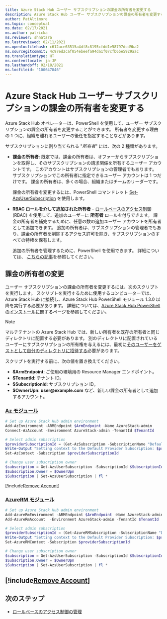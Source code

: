 ```yaml
---
title: Azure Stack Hub ユーザー サブスクリプションの課金の所有者を変更する
description: Azure Stack Hub ユーザー サブスクリプションの課金の所有者を変更する方法について学習します。
author: PatAltimore
ms.topic: conceptual
ms.date: 02/17/2021
ms.author: patricka
ms.reviewer: shnatara
ms.lastreviewed: 02/11/2021
ms.openlocfilehash: c612ace63515a4df8c8195cfdd1e58797dcd9ba2
ms.sourcegitcommit: 4c97ed2caf054ebeefa94da1f07cfb6be5929aac
ms.translationtype: HT
ms.contentlocale: ja-JP
ms.lasthandoff: 02/18/2021
ms.locfileid: "100647846"
---
```

# <a name="change-the-billing-owner-for-an-azure-stack-hub-user-subscription"></a>Azure Stack Hub ユーザー サブスクリプションの課金の所有者を変更する

Azure Stack Hub オペレーターは、PowerShell を使用して、ユーザー サブスクリプションの課金の所有者を変更することができます。 所有者を変更する理由の 1 つに、組織を離れるユーザーの後任を指定することなどがあります。

サブスクリプションに割り当てられる "*所有者*" には、次の 2 種類があります。

- **課金の所有者**: 既定では、課金の所有者は、オファーからサブスクリプションを取得し、そのサブスクリプションの請求関係を所有するユーザー アカウントです。 このアカウントはサブスクリプションの管理者でもあります。 サブスクリプションでこの所有者に指定できるユーザー アカウントは 1 つだけです。 課金の所有者は、多くの場合、組織またはチームのリーダーです。

  課金の所有者を変更するには、PowerShell コマンドレット [Set-AzsUserSubscription](/powershell/module/azs.subscriptions.admin/set-azsusersubscription) を使用します。  

- **RBAC ロールを介して追加された所有者** - [ロールベースのアクセス制御](azure-stack-manage-permissions.md) (RBAC) を使用して、追加のユーザーに **所有者** ロールを付与できます。 課金の所有者を補完するために、任意の数の追加ユーザー アカウントを所有者として追加できます。 追加の所有者は、サブスクリプションの管理者でもあり、課金の所有者を削除するアクセス許可を除き、サブスクリプションのすべての特権を保有します。

  追加の所有者を管理するために、PowerShell を使用できます。 詳細については、 [こちらの記事](/azure/role-based-access-control/role-assignments-powershell)を参照してください。

## <a name="change-the-billing-owner"></a>課金の所有者の変更

ユーザー サブスクリプションの課金の所有者を変更するには、次のスクリプトを実行します。 スクリプトを実行するために使用するコンピューターでは、Azure Stack Hub に接続し、Azure Stack Hub PowerShell モジュール 1.3.0 以降を実行する必要があります。 詳細については、[Azure Stack Hub PowerShell のインストール](powershell-install-az-module.md)に関するページを参照してください。

>[!NOTE]
>マルチテナントの Azure Stack Hub では、新しい所有者を既存の所有者と同じディレクトリに配置する必要があります。 別のディレクトリに配置されているユーザーにサブスクリプションの所有権を与えるには、最初に[そのユーザーをゲストとして自分のディレクトリに招待する](/azure/active-directory/b2b/add-users-administrator)必要があります。

スクリプトを実行する前に、次の値を置き換えてください。

- **$ArmEndpoint**: ご使用の環境用の Resource Manager エンドポイント。
- **$TenantId**: テナント ID。
- **$SubscriptionId**: サブスクリプション ID。
- **$OwnerUpn**: **user\@example.com** など、新しい課金の所有者として追加するアカウント。

### <a name="az-modules"></a>[Az モジュール](#tab/az)

```powershell
# Set up Azure Stack Hub admin environment
Add-AzEnvironment -ARMEndpoint $ArmEndpoint -Name AzureStack-admin
Connect-AzAccount -Environment AzureStack-admin -TenantId $TenantId

# Select admin subscription
$providerSubscriptionId = (Get-AzSubscription -SubscriptionName "Default Provider Subscription").Id
Write-Output "Setting context to the Default Provider Subscription: $providerSubscriptionId"
Set-AzContext -Subscription $providerSubscriptionId

# Change user subscription owner
$subscription = Get-AzsUserSubscription -SubscriptionId $SubscriptionId
$Subscription.Owner = $OwnerUpn
$Subscription | Set-AzsUserSubscription | fl *
```

[!include[Remove Account](../includes/remove-account-az.md)]

### <a name="azurerm-modules"></a>[AzureRM モジュール](#tab/azurerm)

```powershell
# Set up Azure Stack Hub admin environment
Add-AzureRmEnvironment -ARMEndpoint $ArmEndpoint -Name AzureStack-admin
Add-AzureRmAccount  -Environment AzureStack-admin -TenantId $TenantId

# Select admin subscription
$providerSubscriptionId = (Get-AzureRMSubscription -SubscriptionName "Default Provider Subscription").Id
Write-Output "Setting context to the Default Provider Subscription: $providerSubscriptionId"
Set-AzureRMContext -Subscription $providerSubscriptionId

# Change user subscription owner
$subscription = Get-AzsUserSubscription -SubscriptionId $SubscriptionId
$Subscription.Owner = $OwnerUpn
$Subscription | Set-AzsUserSubscription | fl *
```
[!include[Remove Account](../includes/remove-account-azurerm.md)]
---

## <a name="next-steps"></a>次のステップ

- [ロールベースのアクセス制御の管理](azure-stack-manage-permissions.md)
